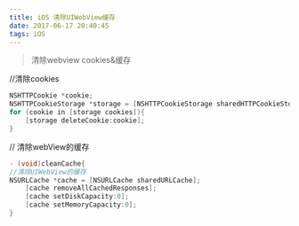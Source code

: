 ```yaml
---
title: iOS 清除UIWebView缓存
date: 2017-06-17 20:40:45
tags: iOS
---
```




> 清除webview cookies&缓存



//清除cookies

```objective-c
NSHTTPCookie *cookie;
NSHTTPCookieStorage *storage = [NSHTTPCookieStorage sharedHTTPCookieStorage];
for (cookie in [storage cookies]){
	[storage deleteCookie:cookie];
}

```



//    清除webView的缓存

```objective-c
- (void)cleanCache{
//清除UIWebView的缓存
NSURLCache *cache = [NSURLCache sharedURLCache];
	[cache removeAllCachedResponses];
	[cache setDiskCapacity:0];
	[cache setMemoryCapacity:0];
}

```

